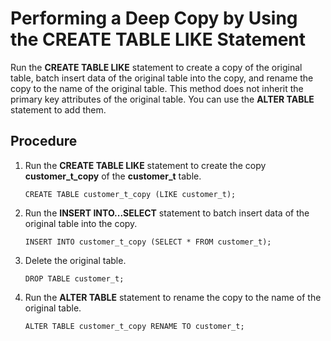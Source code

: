 # Performing a Deep Copy by Using the CREATE TABLE LIKE Statement<a name="EN-US_TOPIC_0242370293"></a>

Run the  **CREATE TABLE LIKE**  statement to create a copy of the original table, batch insert data of the original table into the copy, and rename the copy to the name of the original table. This method does not inherit the primary key attributes of the original table. You can use the  **ALTER TABLE**  statement to add them.

## Procedure<a name="en-us_topic_0237121143_en-us_topic_0165787115_section1349410417334"></a>

1.  Run the  **CREATE TABLE LIKE**  statement to create the copy  **customer\_t\_copy**  of the  **customer\_t**  table.

    ```
    CREATE TABLE customer_t_copy (LIKE customer_t);
    ```

2.  Run the  **INSERT INTO...SELECT**  statement to batch insert data of the original table into the copy.

    ```
    INSERT INTO customer_t_copy (SELECT * FROM customer_t);
    ```

3.  Delete the original table.

    ```
    DROP TABLE customer_t;
    ```

4.  Run the  **ALTER TABLE**  statement to rename the copy to the name of the original table.

    ```
    ALTER TABLE customer_t_copy RENAME TO customer_t;
    ```


